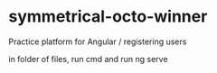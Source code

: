 # symmetrical-octo-winner
Practice platform for Angular / registering users 

in folder of files, run cmd and run ng serve 
